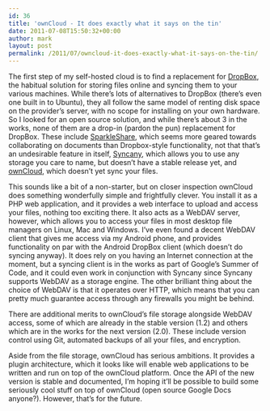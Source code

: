 ```yaml
---
id: 36
title: 'ownCloud - It does exactly what it says on the tin'
date: 2011-07-08T15:50:32+00:00
author: mark
layout: post
permalink: /2011/07/owncloud-it-does-exactly-what-it-says-on-the-tin/
---
```

The first step of my self-hosted cloud is to find a replacement for [DropBox](http://dropbox.com), the habitual solution for storing files online and syncing them to your various machines. While there&#8217;s lots of alternatives to DropBox (there&#8217;s even one built in to Ubuntu), they all follow the same model of renting disk space on the provider&#8217;s server, with no scope for installing on your own hardware. So I looked for an open source solution, and while there&#8217;s about 3 in the works, none of them are a drop-in (pardon the pun) replacement for DropBox. These include [SparkleShare](http://sparkleshare.org/), which seems more geared towards collaborating on documents than Dropbox-style functionality, not that that&#8217;s an undesirable feature in itself, [Syncany](http://syncany.org), which allows you to use any storage you care to name, but doesn&#8217;t have a stable release yet, and [ownCloud](http://owncloud.org/), which doesn&#8217;t yet sync your files.

This sounds like a bit of a non-starter, but on closer inspection ownCloud does something wonderfully simple and frightfully clever. You install it as a PHP web application, and it provides a web interface to upload and access your files, nothing too exciting there. It also acts as a WebDAV server, however, which allows you to access your files in most desktop file managers on Linux, Mac and Windows. I&#8217;ve even found a decent WebDAV client that gives me access via my Android phone, and provides functionality on par with the Android DropBox client (which doesn&#8217;t do syncing anyway). It does rely on you having an Internet connection at the moment, but a syncing client is in the works as part of Google&#8217;s Summer of Code, and it could even work in conjunction with Syncany since Syncany supports WebDAV as a storage engine. The other brilliant thing about the choice of WebDAV is that it operates over HTTP, which means that you can pretty much guarantee access through any firewalls you might be behind.

There are additional merits to ownCloud&#8217;s file storage alongside WebDAV access, some of which are already in the stable version (1.2) and others which are in the works for the next version (2.0). These include version control using Git, automated backups of all your files, and encryption.

Aside from the file storage, ownCloud has serious ambitions. It provides a plugin architecture, which it looks like will enable web applications to be written and run on top of the ownCloud platform. Once the API of the new version is stable and documented, I&#8217;m hoping it&#8217;ll be possible to build some seriously cool stuff on top of ownCloud (open source Google Docs anyone?). However, that&#8217;s for the future.
